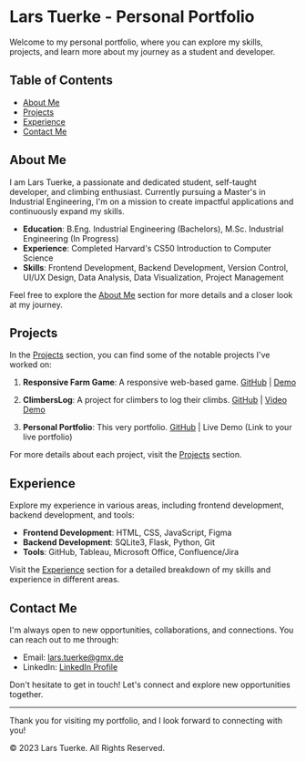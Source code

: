# Lars Tuerke - Personal Portfolio

Welcome to my personal portfolio, where you can explore my skills, projects, and learn more about my journey as a student and developer.

## Table of Contents
- [About Me](#about-me)
- [Projects](#projects)
- [Experience](#experience)
- [Contact Me](#contact-me)

## About Me

I am Lars Tuerke, a passionate and dedicated student, self-taught developer, and climbing enthusiast. Currently pursuing a Master's in Industrial Engineering, I'm on a mission to create impactful applications and continuously expand my skills.

- **Education**: B.Eng. Industrial Engineering (Bachelors), M.Sc. Industrial Engineering (In Progress)
- **Experience**: Completed Harvard's CS50 Introduction to Computer Science
- **Skills**: Frontend Development, Backend Development, Version Control, UI/UX Design, Data Analysis, Data Visualization, Project Management

Feel free to explore the [About Me](https://larstrk.github.io/#about) section for more details and a closer look at my journey.

## Projects

In the [Projects](https://larstrk.github.io/#projects) section, you can find some of the notable projects I've worked on:

1. **Responsive Farm Game**: A responsive web-based game. [GitHub](https://github.com/larstrk/Farm-Game-Project) | [Demo](https://drive.google.com/drive/folders/1EqFfPR9sp7-repS7uqrWCzZa_YNzD6Q1?usp=sharing)

2. **ClimbersLog**: A project for climbers to log their climbs. [GitHub](https://github.com/larstrk/ClimbersLog) | [Video Demo](https://youtu.be/7ebMZwiKYW8)

3. **Personal Portfolio**: This very portfolio. [GitHub](https://github.com/larstrk/larstrk.github.io) | Live Demo (Link to your live portfolio)

For more details about each project, visit the [Projects](https://larstrk.github.io/#projects) section.

## Experience

Explore my experience in various areas, including frontend development, backend development, and tools:

- **Frontend Development**: HTML, CSS, JavaScript, Figma
- **Backend Development**: SQLite3, Flask, Python, Git
- **Tools**: GitHub, Tableau, Microsoft Office, Confluence/Jira

Visit the [Experience](https://larstrk.github.io/#experience) section for a detailed breakdown of my skills and experience in different areas.

## Contact Me

I'm always open to new opportunities, collaborations, and connections. You can reach out to me through:

- Email: [lars.tuerke@gmx.de](mailto:lars.tuerke@gmx.de)
- LinkedIn: [LinkedIn Profile](https://linkedin.com/in/lars-tuerke)

Don't hesitate to get in touch! Let's connect and explore new opportunities together.

---

Thank you for visiting my portfolio, and I look forward to connecting with you!

&copy; 2023 Lars Tuerke. All Rights Reserved.
